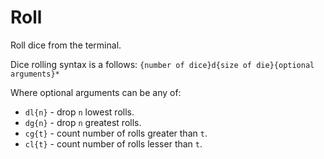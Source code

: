 # Roll
Roll dice from the terminal.

Dice rolling syntax is a follows:
`{number of dice}d{size of die}{optional arguments}*`

Where optional arguments can be any of:
- `dl{n}` - drop `n` lowest rolls.
- `dg{n}` - drop `n` greatest rolls.
- `cg{t}` - count number of rolls greater than `t`.
- `cl{t}` - count number of rolls lesser than `t`.
